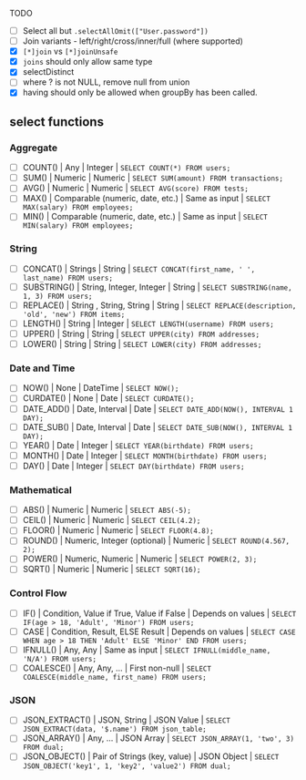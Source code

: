 TODO

- [ ] Select all but `.selectAllOmit(["User.password"])`
- [ ] Join variants - left/right/cross/inner/full (where supported)
- [x] `[*]join` vs `[*]joinUnsafe` 
- [x] `joins` should only allow same type
- [x] selectDistinct
- [ ] where ? is not NULL, remove null from union
- [x] having should only be allowed when groupBy has been called.

## select functions
### Aggregate
- [ ]  COUNT() |	Any |	Integer |	`SELECT COUNT(*) FROM users;`
- [ ]  SUM() |	Numeric |	Numeric |	`SELECT SUM(amount) FROM transactions;`
- [ ]  AVG() |	Numeric |	Numeric |	`SELECT AVG(score) FROM tests;`
- [ ]  MAX() |	Comparable (numeric, date, etc.) |	Same as input |	`SELECT MAX(salary) FROM employees;`
- [ ]  MIN() |	Comparable (numeric, date, etc.) |	Same as input |	`SELECT MIN(salary) FROM employees;`
  
### String
- [ ] CONCAT()	| Strings |	String |	`SELECT CONCAT(first_name, ' ', last_name) FROM users;`
- [ ] SUBSTRING()	| String, Integer, Integer |	String |	`SELECT SUBSTRING(name, 1, 3) FROM users;`
- [ ] REPLACE()	| String , String, String	| String |	`SELECT REPLACE(description, 'old', 'new') FROM items;`
- [ ] LENGTH()	| String |	Integer |	`SELECT LENGTH(username) FROM users;`
- [ ] UPPER()	| String |	String |	`SELECT UPPER(city) FROM addresses;`
- [ ] LOWER()	| String |	String |	`SELECT LOWER(city) FROM addresses;`

### Date and Time
- [ ] NOW() | None | DateTime | `SELECT NOW();`
- [ ] CURDATE() | None | Date | `SELECT CURDATE();`
- [ ] DATE_ADD() | Date, Interval | Date | `SELECT DATE_ADD(NOW(), INTERVAL 1 DAY);`
- [ ] DATE_SUB() | Date, Interval | Date | `SELECT DATE_SUB(NOW(), INTERVAL 1 DAY);`
- [ ] YEAR() | Date | Integer | `SELECT YEAR(birthdate) FROM users;`
- [ ] MONTH() | Date | Integer | `SELECT MONTH(birthdate) FROM users;`
- [ ] DAY() | Date | Integer | `SELECT DAY(birthdate) FROM users;`

### Mathematical
- [ ] ABS() | Numeric | Numeric | `SELECT ABS(-5);`
- [ ] CEIL() | Numeric | Numeric | `SELECT CEIL(4.2);`
- [ ] FLOOR() | Numeric | Numeric | `SELECT FLOOR(4.8);`
- [ ] ROUND() | Numeric, Integer (optional) | Numeric | `SELECT ROUND(4.567, 2);`
- [ ] POWER() | Numeric, Numeric | Numeric | `SELECT POWER(2, 3);`
- [ ] SQRT() | Numeric | Numeric | `SELECT SQRT(16);`

### Control Flow
- [ ] IF() | Condition, Value if True, Value if False | Depends on values | `SELECT IF(age > 18, 'Adult', 'Minor') FROM users;`
- [ ] CASE | Condition, Result, ELSE Result | Depends on values | `SELECT CASE WHEN age > 18 THEN 'Adult' ELSE 'Minor' END FROM users;`
- [ ] IFNULL() | Any, Any | Same as input | `SELECT IFNULL(middle_name, 'N/A') FROM users;`
- [ ] COALESCE() | Any, Any, ... | First non-null | `SELECT COALESCE(middle_name, first_name) FROM users;`

### JSON
- [ ] JSON_EXTRACT() | JSON, String | JSON Value | `SELECT JSON_EXTRACT(data, '$.name') FROM json_table;`
- [ ] JSON_ARRAY() | Any, ... | JSON Array | `SELECT JSON_ARRAY(1, 'two', 3) FROM dual;`
- [ ] JSON_OBJECT() | Pair of Strings (key, value) | JSON Object | `SELECT JSON_OBJECT('key1', 1, 'key2', 'value2') FROM dual;`
